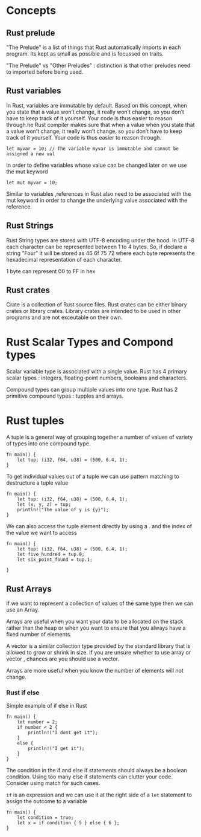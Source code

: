 # Concepts

## Rust prelude
"The Prelude" is a list of things that Rust automatically imports in each program. Its kept as small as possible and is focussed on traits.

"The Prelude" vs "Other Preludes" : distinction is that other preludes need to imported before being used. 

## Rust variables
In Rust, variables are immutable by default. 
Based on this concept, when you state that a value won’t change, it really won’t change, so you don’t have to keep track of it yourself. Your code is thus easier to reason through.he Rust compiler makes sure that when a value when you state that a value won’t change, it really won’t change, so you don’t have to keep track of it yourself. Your code is thus easier to reason through.

```
let myvar = 10; // The variable myvar is immutable and cannot be assigned a new val
```

In order to define variables whose value can be changed later on we use the mut keyword

`let mut myvar = 10;`

Similar to variables ,references in Rust also need to be associated with the mut keyword in order to change the underlying value associated with the reference.

## Rust Strings
Rust String types are stored with UTF-8 encoding under the hood. In UTF-8 each character can be represented between 1 to 4 bytes. 
So, if declare a string "Four" it will be stored as 46 6f 75 72 where each byte represents the hexadecimal representation of each character.

1 byte can represent 00 to FF in hex

## Rust crates
Crate is a collection of Rust source files.
Rust crates can be either binary crates or library crates. Library crates are intended to be used in other programs and are not exceutable on their own. 

# Rust Scalar Types and Compond types
Scalar variable type is associated with a single value. Rust has 4 primary scalar types : integers, floating-point numbers, booleans and characters.

Compound types can group multiple values into one type. Rust has 2 primitive compound types : tupples and arrays.

# Rust tuples
A tuple is a general way of grouping together a number of values of variety of types into one compound type. 
```
fn main() {
    let tup: (i32, f64, u38) = (500, 6.4, 1);   
}
```
To get individual values out of a tuple we can use pattern matching to destructure a tuple value
```
fn main() {
    let tup: (i32, f64, u38) = (500, 6.4, 1);   
    let (x, y, z) = tup;
    println!("The value of y is {y}");
}
```
We can also access the tuple element directly by using a . and the index of the value we want to access
```
fn main() {
    let tup: (i32, f64, u38) = (500, 6.4, 1);   
    let five_hundred = tup.0;
    let six_point_found = tup.1;    
    
}
```

## Rust Arrays
If we want to represent a collection of values of the same type then we can use an Array. 

Arrays are useful when you want your data to be allocated on the stack rather than the heap or when you want to ensure that you always have a fixed number of elements. 

A vector is a similar collection type provided by the standard library that is allowed to grow or shrink in size. If you are unsure whether to use array or vector , chances are you should use a vector. 

Arrays are more useful when you know the number of elements will not change.

### Rust if else
Simple example of if else in Rust
```
fn main() {
    let number = 2;
    if number < 2 {
        println!("I dont get it");
    }
    else {
        println!("I get it");
    }
}

```
The condition in the if and else if statements should always be a boolean condition. 
Using too many else if statements can clutter your code. Consider using match for such cases.

`if` is an expression and we can use it at the right side of a `let` statement to assign the outcome to a variable

```
fn main() {
    let condition = true;
    let x = if condition { 5 } else { 6 };
}

```
